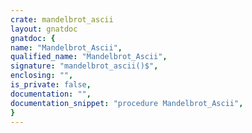 ```yaml
---
crate: mandelbrot_ascii
layout: gnatdoc
gnatdoc: {
name: "Mandelbrot_Ascii",
qualified_name: "Mandelbrot_Ascii",
signature: "mandelbrot_ascii()$",
enclosing: "",
is_private: false,
documentation: "",
documentation_snippet: "procedure Mandelbrot_Ascii",
}
---
```

